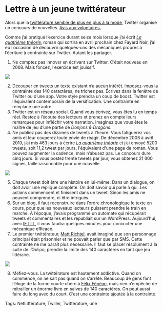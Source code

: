 # Lettre à un jeune twittérateur

Alors que la [twittérature semble de plus en plus à la mode](http://www.lemonde.fr/livres/article/2012/10/03/la-twitterature-une-nouvelle-invention_1768967_3260.html), Twitter organise un concours de nouvelles. [Avis aux volontaires.](http://blog.fr.twitter.com/2012/10/festival-de-la-fiction.html)

Comme j’ai pratiqué l’exercice durant seize mois lorsque j’ai écrit [*La quatrième théorie*](/la-quatrieme-theorie/), roman qui sortira en avril prochain chez Fayard Noir, j’ai eu l’occasion de découvrir quelques-uns des mécaniques propres à l’écriture à contrainte sur Twitter. Autant les partager.

1. Ne comptez pas innover en écrivant sur Twitter. C’était nouveau en 2008. Mais foncez, l’exercice est jouissif.

![](https://tcrouzet.com/images_tc/2012/08/4tfirst-450x207.png)

2. Découper en tweets un texte existant n’a aucun intérêt. Imposez-vous la contrainte des 140 caractères, ne trichez pas. Écrivez dans la fenêtre de Twitter ou d’une app. Votre style prendra un coup de boost. Twitter est l’équivalent contemporain de la versification. Une contrainte en remplace une autre.
3. Twitter est un réseau social. Quand vous écrivez, vous êtes lu en temps réel. Restez à l’écoute des lecteurs et prenez en compte leurs remarques pour infléchir votre narration. Imaginez que vous êtes le maître de jeu d’une partie de *Donjons &amp; Dragons*.
4. Ne publiez pas des dizaines de tweets à l’heure. Vous fatiguerez vos amis et leur couperez toute envie de réagir. De décembre 2008 à avril 2010, j’ai mis 463 jours à écrire [*La quatrième théorie*](/la-quatrieme-theorie/) et j’ai envoyé 5200 tweets, soit 11,2 tweet par jours, l'équivalent d'une page de roman. Vous pouvez augmenter la cadence, mais n’abusez pas. Le concours dure cinq jours. Si vous postez trente tweets par jour, vous obtenez 21 000 signes, taille raisonnable pour une nouvelle.

![](https://tcrouzet.com/images_tc/2012/08/4ttweets.png)

5. Chaque tweet doit être une histoire en lui-même. Dans un dialogue, on doit avoir une réplique complète. On doit savoir qui parle à qui. Les actions commencent et finissent dans un tweet. Sinon les amis ne peuvent comprendre, ni être intrigués.
6. Sur un blog, il faut reconstruire dans l’ordre chronologique le texte en cours, pour que les nouveaux lecteurs puissent prendre le train en marche. À l’époque, j’avais programmé un automate qui récupérait tweets et commentaires et les republiait sur un WordPress. Aujourd’hui, avec [IFTTT](https://ifttt.com), il vous faudra quelques minutes pour concocter une mécanique efficace.
7. Le premier twittérateur, [Matt Richtel](http://bits.blogs.nytimes.com/2008/08/29/introducing-the-twiller/), avait imaginé que son personnage principal était prisonnier et ne pouvait parler que par SMS. Cette contrainte ne me paraît plus nécessaire. Il faut se placer résolument à la suite de l’Oulipo, prendre la limite des 140 caractères en tant que jeu littéraire.

![](https://tcrouzet.com/images_tc/2012/11/4tlrichtel-450x207.png)

8. Méfiez-vous. La twittérature est hautement addictive. Quand on commence, on ne sait pas quand on s’arrête. Beaucoup de gens font l’éloge de la forme courte chère à [Félix Fénéon](http://fr.wikipedia.org/wiki/Nouvelles_en_trois_lignes), mais rien n’empêche de mitrailler un énorme livre en salves de 140 caractères. On peut aussi faire du long avec du court. C’est une contrainte ajoutée à la contrainte.

Tags: NetLittérature, Twiller, Twittérature, une